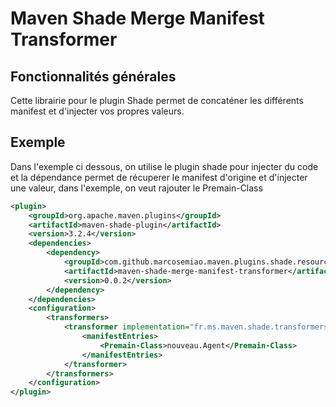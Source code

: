 # Maven Shade Merge Manifest Transformer

## Fonctionnalités générales
Cette librairie pour le plugin Shade permet de concaténer les différents manifest et d'injecter vos propres valeurs.

## Exemple
Dans l'exemple ci dessous, on utilise le plugin shade pour injecter du code et 
la dépendance permet de récuperer le manifest d'origine et d'injecter une valeur, dans l'exemple, on veut rajouter le Premain-Class

````xml
<plugin>
	<groupId>org.apache.maven.plugins</groupId>
	<artifactId>maven-shade-plugin</artifactId>
	<version>3.2.4</version>
	<dependencies>
		<dependency>
			<groupId>com.github.marcosemiao.maven.plugins.shade.resource</groupId>
			<artifactId>maven-shade-merge-manifest-transformer</artifactId>
			<version>0.0.2</version>
		</dependency>
	</dependencies>
	<configuration>
		<transformers>
			<transformer implementation="fr.ms.maven.shade.transformers.MergeManifestResourceTransformer">
				<manifestEntries>
					<Premain-Class>nouveau.Agent</Premain-Class>
				</manifestEntries>
			</transformer>
		</transformers>
	</configuration>
</plugin>
````